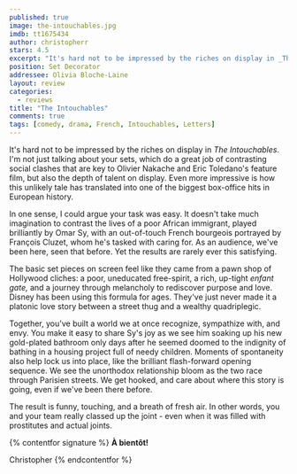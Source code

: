 ```yaml
---
published: true
image: the-intouchables.jpg
imdb: tt1675434
author: christopherr 
stars: 4.5
excerpt: "It's hard not to be impressed by the riches on display in _The Intouchables_. I'm not just talking about your sets, which do a great job of contrasting social clashes that are key to Olivier Nakache and Eric Toledano's feature film, but also the depth of talent on display. Even more impressive is how this unlikely tale has translated into one of the biggest box-office hits in European history."
position: Set Decorator
addressee: Olivia Bloche-Laine
layout: review
categories:
  - reviews
title: "The Intouchables"
comments: true
tags: [comedy, drama, French, Intouchables, Letters]
---
```

It's hard not to be impressed by the riches on display in _The Intouchables_. I'm not just talking about your sets, which do a great job of contrasting social clashes that are key to Olivier Nakache and Eric Toledano's feature film, but also the depth of talent on display. Even more impressive is how this unlikely tale has translated into one of the biggest box-office hits in European history.

In one sense, I could argue your task was easy. It doesn't take much imagination to contrast the lives of a poor African immigrant, played brilliantly by Omar Sy, with an out-of-touch French bourgeois portrayed by François Cluzet, whom he's tasked with caring for. As an audience, we've been here, seen that before. Yet the results are rarely ever this satisfying.

The basic set pieces on screen feel like they came from a pawn shop of Hollywood cliches: a poor, uneducated free-spirit, a rich, up-tight _enfant gate,_ and a journey through melancholy to rediscover purpose and love. Disney has been using this formula for ages. They've just never made it a platonic love story between a street thug and a wealthy quadriplegic.

Together, you've built a world we at once recognize, sympathize with, and envy. You make it easy to share Sy's joy as we see him soaking up his new gold-plated bathroom only days after he seemed doomed to the indignity of bathing in a housing project full of needy children. Moments of spontaneity also help lock us into place, like the brilliant flash-forward opening sequence. We see the unorthodox relationship bloom as the two race through Parisien streets. We get hooked, and care about where this story is going, even if we've been there before.

The result is funny, touching, and a breath of fresh air. In other words, you and your team really classed up the joint - even when it was filled with prostitutes and actual joints.

{% contentfor signature %}
**À bientôt!**

Christopher
{% endcontentfor %}